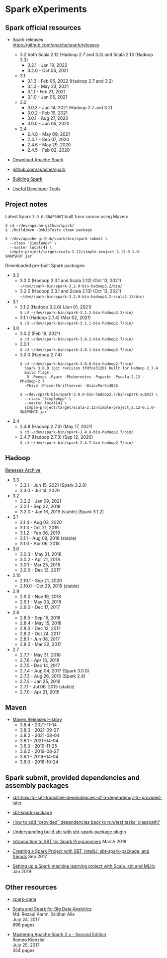 Spark eXperiments
=================

Spark official resources
------------------------

- Spark releases  
  https://github.com/apache/spark/releases
    - 3.2 both Scala 2.12 (Hadoop 2.7 and 3.3) and Scala 2.13 (Hadoop 3.3)
        - 3.2.1 - Jan 19, 2022
        - 3.2.0 - Oct 06, 2021
    - 3.1
        - 3.1.3 - Feb 06, 2022 (Hadoop 2.7 and 3.2)
        - 3.1.2 - May 23, 2021
        - 3.1.1 - Feb 21, 2021
        - 3.1.0 - Jan 05, 2021
    - 3.0
        - 3.0.3 - Jun 14, 2021 (Hadoop 2.7 and 3.2)
        - 3.0.2 - Feb 19, 2021
        - 3.0.1 - Aug 27, 2020
        - 3.0.0 - Jun 05, 2020
    - 2.4
        - 2.4.8 - May 09, 2021
        - 2.4.7 - Sep 07, 2020
        - 2.4.6 - May 29, 2020
        - 2.4.5 - Feb 02, 2020

- [Download Apache Spark](
  https://spark.apache.org/downloads.html
  )

- [github.com/apache/spark](
  https://github.com/apache/spark
  )

- [Building Spark](
  https://spark.apache.org/docs/latest/building-spark.html
  )

- [Useful Developer Tools](
  https://spark.apache.org/developer-tools.html
  )

Project notes
-------------

Latest Spark `3.3.0-SNAPSHOT` built from source using Maven:

```
$ cd ~/dev/apache-github/spark/
$ ./build/mvn -DskipTests clean package

$ ~/dev/apache-github/spark/bin/spark-submit \
  --class "SimpleApp" \
  --master local[4] \
  simple-project/target/scala-2.12/simple-project_2.12-0.1.0-SNAPSHOT.jar
```

Downloaded pre-built Spark packages:

- 3.2
    - 3.2.0 (Hadoop 3.3.1 and Scala 2.12) (Oct 13, 2021)  
      `~/dev/spark-bin/spark-3.2.0-bin-hadoop3.2/bin/`
    - 3.2.0 (Hadoop 3.3.1 and Scala 2.13) (Oct 13, 2021)  
      `~/dev/spark-bin/spark-3.2.0-bin-hadoop3.2-scala2.13/bin/`
- 3.1
    - 3.1.2 (Hadoop 3.2.0) (Jun 01, 2021)  
      `$ cd ~/dev/spark-bin/spark-3.1.2-bin-hadoop3.2/bin/`
    - 3.1.1 (Hadoop 2.7.4) (Mar 02, 2021)  
      `$ cd ~/dev/spark-bin/spark-3.1.1-bin-hadoop2.7/bin/`
- 3.0
    - 3.0.2 (Feb 19, 2021)  
      `$ cd ~/dev/spark-bin/spark-3.0.2-bin-hadoop2.7/bin/`
    - 3.0.1  
      `$ cd ~/dev/spark-bin/spark-3.0.1-bin-hadoop2.7/bin/`
    - 3.0.0 (Hadoop 2.7.4)
      ```
      $ cd ~/dev/spark-bin/spark-3.0.0-bin-hadoop2.7/bin/  
        Spark 3.0.0 (git revision 3fdfce3120) built for Hadoop 2.7.4  
        Build flags:  
        -B -Pmesos -Pyarn -Pkubernetes -Psparkr -Pscala-2.12 -Phadoop-2.7  
        -Phive -Phive-thriftserver -DzincPort=3036
      
      $ ~/dev/spark-bin/spark-3.0.0-bin-hadoop2.7/bin/spark-submit \
        --class "SimpleApp" \
        --master local[4] \
        simple-project/target/scala-2.12/simple-project_2.12-0.1.0-SNAPSHOT.jar
      ```
- 2.4
    - 2.4.8 (Hadoop 2.7.3) (May 17, 2021)  
      `$ cd ~/dev/spark-bin/spark-2.4.8-bin-hadoop2.7/bin/`
    - 2.4.7 (Hadoop 2.7.3) (Sep 12, 2020)  
      `$ cd ~/dev/spark-bin/spark-2.4.7-bin-hadoop2.7/bin/`

Hadoop
------
[Releases Archive](https://hadoop.apache.org/release.html)

- 3.3
    - 3.3.1 - Jun 15, 2021 (Spark 3.2.0)
    - 3.3.0 - Jul 14, 2020
- 3.2
    - 3.2.2 - Jan 09, 2021
    - 3.2.1 - Sep 22, 2019
    - 3.2.0 - Jan 16, 2019 (stable) (Spark 3.1.2)
- 3.1
    - 3.1.4 - Aug 03, 2020
    - 3.1.3 - Oct 21, 2019
    - 3.1.2 - Feb 06, 2019
    - 3.1.1 - Aug 08, 2018 (stable)
    - 3.1.0 - Apr 06, 2018
- 3.0
    - 3.0.3 - May 31, 2018
    - 3.0.2 - Apr 21, 2018
    - 3.0.1 - Mar 25, 2018
    - 3.0.0 - Dec 13, 2017
- 2.10
    - 2.10.1 - Sep 21, 2020
    - 2.10.0 - Oct 29, 2019 (stable)
- 2.9
    - 2.9.2 - Nov 19, 2018
    - 2.9.1 - May 03, 2018
    - 2.9.0 - Dec 17, 2017
- 2.8
    - 2.8.5 - Sep 15, 2018
    - 2.8.4 - May 15, 2018
    - 2.8.3 - Dec 12, 2017
    - 2.8.2 - Oct 24, 2017
    - 2.8.1 - Jun 08, 2017
    - 2.8.0 - Mar 22, 2017
- 2.7
    - 2.7.7 - May 31, 2018
    - 2.7.6 - Apr 16, 2018
    - 2.7.5 - Dec 14, 2017
    - 2.7.4 - Aug 04, 2017 (Spark 3.0.0)
    - 2.7.3 - Aug 26, 2016 (Spark 2.4)
    - 2.7.2 - Jan 25, 2016
    - 2.7.1 - Jul 06, 2015 (stable)
    - 2.7.0 - Apr 21, 2015

Maven
-----

- [Maven Releases History](
  https://maven.apache.org/docs/history.html
  )
    - 3.8.4 - 2021-11-14
    - 3.8.3 - 2021-09-27
    - 3.8.2 - 2021-08-04
    - 3.8.1 - 2021-04-04
    - 3.6.3 - 2019-11-25
    - 3.6.2 - 2019-08-27
    - 3.6.1 - 2019-04-04
    - 3.6.0 - 2018-10-24

Spark submit, provided dependencies and assembly packages
---------------------------------------------------------

- [sbt-how-to-set-transitive-dependencies-of-a-dependency-to-provided-later](
  https://stackoverflow.com/questions/34015452/sbt-how-to-set-transitive-dependencies-of-a-dependency-to-provided-later
  )

- [sbt-spark-package](
  https://github.com/databricks/sbt-spark-package
  )

- [How to add “provided” dependencies back to run/test tasks' classpath?](
  https://stackoverflow.com/questions/18838944/how-to-add-provided-dependencies-back-to-run-test-tasks-classpath
  )

- [Understanding build.sbt with sbt-spark-package plugin](
  https://stackoverflow.com/questions/54796866/understanding-build-sbt-with-sbt-spark-package-plugin
  )

- [Introduction to SBT for Spark Programmers](
  https://mungingdata.com/apache-spark/introduction-to-sbt/
  ) March 2019

- [Creating a Spark Project with SBT, IntelliJ, sbt-spark-package, and friends](
  https://medium.com/@mrpowers/creating-a-spark-project-with-sbt-intellij-sbt-spark-package-and-friends-cc9108751c28
  ) Sep 2017

- [Setting up a Spark machine learning project with Scala, sbt and MLlib](
  https://medium.com/@pedrodc/setting-up-a-spark-machine-learning-project-with-scala-sbt-and-mllib-831c329907ea
  ) Jan 2019

Other resources
---------------

- [spark-daria](https://github.com/MrPowers/spark-daria)

- [Scala and Spark for Big Data Analytics](
  https://www.packtpub.com/big-data-and-business-intelligence/scala-and-spark-big-data-analytics
  )  
  Md. Rezaul Karim, Sridhar Alla  
  July 24, 2017  
  898 pages

- [Mastering Apache Spark 2.x - Second Edition](
  https://www.packtpub.com/big-data-and-business-intelligence/mastering-apache-spark-2x-second-edition
  )  
  Romeo Kienzler  
  July 25, 2017  
  354 pages
